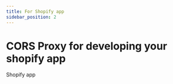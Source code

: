 ```yaml
---
title: For Shopify app
sidebar_position: 2
---
```


# CORS Proxy for developing your shopify app

Shopify app
